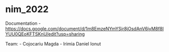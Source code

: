# nim_2022

Documentation - https://docs.google.com/document/d/1m8EmzeNYmYSjr8jOsdAnV6iyM8f8IYUU0QEoKFTSKnU/edit?usp=sharing

Team:
    - Cojocariu Magda
    - Irimia Daniel Ionut
